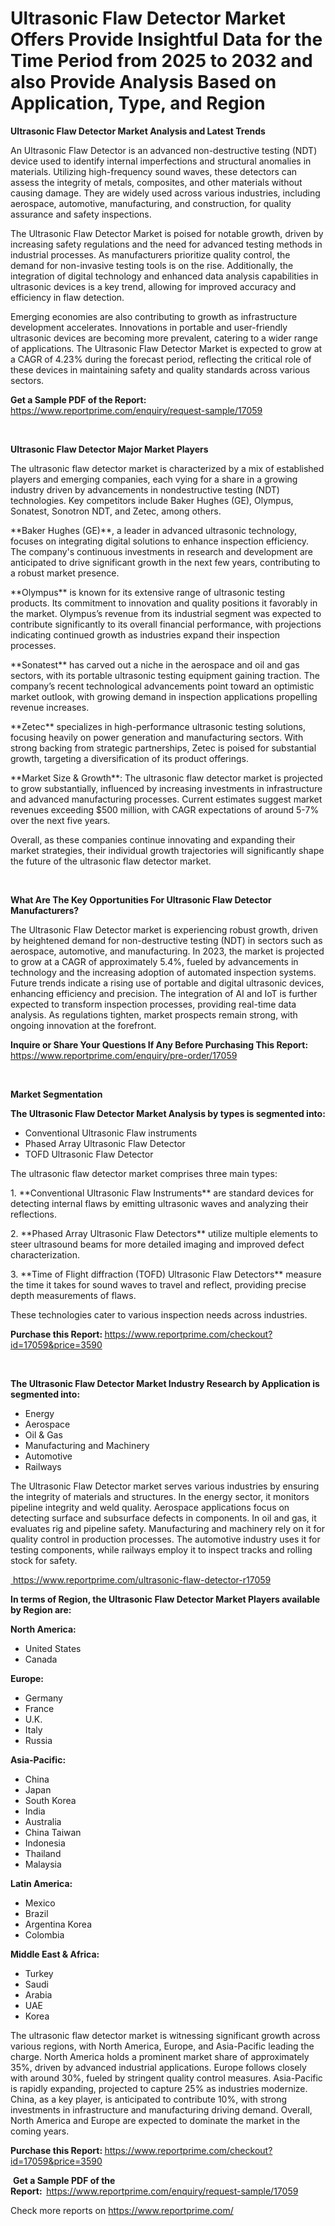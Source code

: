 <p><h1>Ultrasonic Flaw Detector Market Offers Provide Insightful Data for the Time Period from 2025 to 2032 and also Provide Analysis Based on Application, Type, and Region</h1></p><p><strong>Ultrasonic Flaw Detector Market Analysis and Latest Trends</strong></p>
<p><p>An Ultrasonic Flaw Detector is an advanced non-destructive testing (NDT) device used to identify internal imperfections and structural anomalies in materials. Utilizing high-frequency sound waves, these detectors can assess the integrity of metals, composites, and other materials without causing damage. They are widely used across various industries, including aerospace, automotive, manufacturing, and construction, for quality assurance and safety inspections.</p><p>The Ultrasonic Flaw Detector Market is poised for notable growth, driven by increasing safety regulations and the need for advanced testing methods in industrial processes. As manufacturers prioritize quality control, the demand for non-invasive testing tools is on the rise. Additionally, the integration of digital technology and enhanced data analysis capabilities in ultrasonic devices is a key trend, allowing for improved accuracy and efficiency in flaw detection.</p><p>Emerging economies are also contributing to growth as infrastructure development accelerates. Innovations in portable and user-friendly ultrasonic devices are becoming more prevalent, catering to a wider range of applications. The Ultrasonic Flaw Detector Market is expected to grow at a CAGR of 4.23% during the forecast period, reflecting the critical role of these devices in maintaining safety and quality standards across various sectors.</p></p>
<p><strong>Get a Sample PDF of the Report:&nbsp;</strong> <a href="https://www.reportprime.com/enquiry/request-sample/17059?utm_campaign=3268&utm_medium=2&utm_source=Github&utm_content=ia&utm_term=18032025&utm_id=ultrasonic-flaw-detector">https://www.reportprime.com/enquiry/request-sample/17059</a></p>
<p>&nbsp;</p>
<p><strong>Ultrasonic Flaw Detector Major Market Players</strong></p>
<p><p>The ultrasonic flaw detector market is characterized by a mix of established players and emerging companies, each vying for a share in a growing industry driven by advancements in nondestructive testing (NDT) technologies. Key competitors include Baker Hughes (GE), Olympus, Sonatest, Sonotron NDT, and Zetec, among others.</p><p>**Baker Hughes (GE)**, a leader in advanced ultrasonic technology, focuses on integrating digital solutions to enhance inspection efficiency. The company's continuous investments in research and development are anticipated to drive significant growth in the next few years, contributing to a robust market presence.</p><p>**Olympus** is known for its extensive range of ultrasonic testing products. Its commitment to innovation and quality positions it favorably in the market. Olympus’s revenue from its industrial segment was expected to contribute significantly to its overall financial performance, with projections indicating continued growth as industries expand their inspection processes.</p><p>**Sonatest** has carved out a niche in the aerospace and oil and gas sectors, with its portable ultrasonic testing equipment gaining traction. The company’s recent technological advancements point toward an optimistic market outlook, with growing demand in inspection applications propelling revenue increases.</p><p>**Zetec** specializes in high-performance ultrasonic testing solutions, focusing heavily on power generation and manufacturing sectors. With strong backing from strategic partnerships, Zetec is poised for substantial growth, targeting a diversification of its product offerings.</p><p>**Market Size & Growth**: The ultrasonic flaw detector market is projected to grow substantially, influenced by increasing investments in infrastructure and advanced manufacturing processes. Current estimates suggest market revenues exceeding $500 million, with CAGR expectations of around 5-7% over the next five years.</p><p>Overall, as these companies continue innovating and expanding their market strategies, their individual growth trajectories will significantly shape the future of the ultrasonic flaw detector market.</p></p>
<p>&nbsp;</p>
<p><strong>What Are The Key Opportunities For Ultrasonic Flaw Detector Manufacturers?</strong></p>
<p><p>The Ultrasonic Flaw Detector market is experiencing robust growth, driven by heightened demand for non-destructive testing (NDT) in sectors such as aerospace, automotive, and manufacturing. In 2023, the market is projected to grow at a CAGR of approximately 5.4%, fueled by advancements in technology and the increasing adoption of automated inspection systems. Future trends indicate a rising use of portable and digital ultrasonic devices, enhancing efficiency and precision. The integration of AI and IoT is further expected to transform inspection processes, providing real-time data analysis. As regulations tighten, market prospects remain strong, with ongoing innovation at the forefront.</p></p>
<p><strong>Inquire or Share Your Questions If Any Before Purchasing This Report:</strong> <a href="https://www.reportprime.com/enquiry/pre-order/17059?utm_campaign=3268&utm_medium=2&utm_source=Github&utm_content=ia&utm_term=18032025&utm_id=ultrasonic-flaw-detector">https://www.reportprime.com/enquiry/pre-order/17059</a></p>
<p>&nbsp;</p>
<p><strong>Market Segmentation</strong></p>
<p><strong>The Ultrasonic Flaw Detector Market Analysis by types is segmented into:</strong></p>
<p><ul><li>Conventional Ultrasonic Flaw instruments</li><li>Phased Array Ultrasonic Flaw Detector</li><li>TOFD Ultrasonic Flaw Detector</li></ul></p>
<p><p>The ultrasonic flaw detector market comprises three main types: </p><p>1. **Conventional Ultrasonic Flaw Instruments** are standard devices for detecting internal flaws by emitting ultrasonic waves and analyzing their reflections. </p><p>2. **Phased Array Ultrasonic Flaw Detectors** utilize multiple elements to steer ultrasound beams for more detailed imaging and improved defect characterization. </p><p>3. **Time of Flight diffraction (TOFD) Ultrasonic Flaw Detectors** measure the time it takes for sound waves to travel and reflect, providing precise depth measurements of flaws. </p><p>These technologies cater to various inspection needs across industries.</p></p>
<p><strong>Purchase this Report:&nbsp;</strong><a href="https://www.reportprime.com/checkout?id=17059&price=3590&utm_campaign=3268&utm_medium=2&utm_source=Github&utm_content=ia&utm_term=18032025&utm_id=ultrasonic-flaw-detector">https://www.reportprime.com/checkout?id=17059&price=3590</a></p>
<p>&nbsp;</p>
<p><strong>The Ultrasonic Flaw Detector Market Industry Research by Application is segmented into:</strong></p>
<p><ul><li>Energy</li><li>Aerospace</li><li>Oil & Gas</li><li>Manufacturing and Machinery</li><li>Automotive</li><li>Railways</li></ul></p>
<p><p>The Ultrasonic Flaw Detector market serves various industries by ensuring the integrity of materials and structures. In the energy sector, it monitors pipeline integrity and weld quality. Aerospace applications focus on detecting surface and subsurface defects in components. In oil and gas, it evaluates rig and pipeline safety. Manufacturing and machinery rely on it for quality control in production processes. The automotive industry uses it for testing components, while railways employ it to inspect tracks and rolling stock for safety.</p></p>
<p><a href="https://www.reportprime.com/ultrasonic-flaw-detector-r17059?utm_campaign=3268&utm_medium=2&utm_source=Github&utm_content=ia&utm_term=18032025&utm_id=ultrasonic-flaw-detector">&nbsp;https://www.reportprime.com/ultrasonic-flaw-detector-r17059</a></p>
<p><strong>In terms of Region, the Ultrasonic Flaw Detector Market Players available by Region are:</strong></p>
<p>
    <p> <strong> North America: </strong>
        <ul>
            <li>United States</li>
            <li>Canada</li>
        </ul>
        </p> 
    <p> <strong> Europe: </strong>
        <ul>
            <li>Germany</li>
            <li>France</li>
            <li>U.K.</li>
            <li>Italy</li>
            <li>Russia</li>
        </ul>
        </p> 
    <p> <strong> Asia-Pacific: </strong>
        <ul>
            <li>China</li>
            <li>Japan</li>
            <li>South Korea</li>
            <li>India</li>
            <li>Australia</li>
            <li>China Taiwan</li>
            <li>Indonesia</li>
            <li>Thailand</li>
            <li>Malaysia</li>
        </ul>
        </p> 
    <p> <strong> Latin America: </strong>
        <ul>
            <li>Mexico</li>
            <li>Brazil</li>
            <li>Argentina Korea</li>
            <li>Colombia</li>
        </ul>
        </p> 
    <p> <strong> Middle East & Africa: </strong>
        <ul>
            <li>Turkey</li>
            <li>Saudi</li>
            <li>Arabia</li>
            <li>UAE</li>
            <li>Korea</li>
        </ul>
    </p>
    </p>
<p><p>The ultrasonic flaw detector market is witnessing significant growth across various regions, with North America, Europe, and Asia-Pacific leading the charge. North America holds a prominent market share of approximately 35%, driven by advanced industrial applications. Europe follows closely with around 30%, fueled by stringent quality control measures. Asia-Pacific is rapidly expanding, projected to capture 25% as industries modernize. China, as a key player, is anticipated to contribute 10%, with strong investments in infrastructure and manufacturing driving demand. Overall, North America and Europe are expected to dominate the market in the coming years.</p></p>
<p><strong>Purchase this Report: </strong><a href="https://www.reportprime.com/checkout?id=17059&price=3590&utm_campaign=3268&utm_medium=2&utm_source=Github&utm_content=ia&utm_term=18032025&utm_id=ultrasonic-flaw-detector">https://www.reportprime.com/checkout?id=17059&price=3590</a></p>
<p>&nbsp;<strong>Get a Sample PDF of the Report:&nbsp;&nbsp;</strong><a href="https://www.reportprime.com/enquiry/request-sample/17059?utm_campaign=3268&utm_medium=2&utm_source=Github&utm_content=ia&utm_term=18032025&utm_id=ultrasonic-flaw-detector">https://www.reportprime.com/enquiry/request-sample/17059</a></p>
<p><strong></strong></p>
<p>Check more reports on <a href="https://www.reportprime.com/?utm_campaign=3268&utm_medium=2&utm_source=Github&utm_content=ia&utm_term=18032025&utm_id=ultrasonic-flaw-detector">https://www.reportprime.com/</a></p>